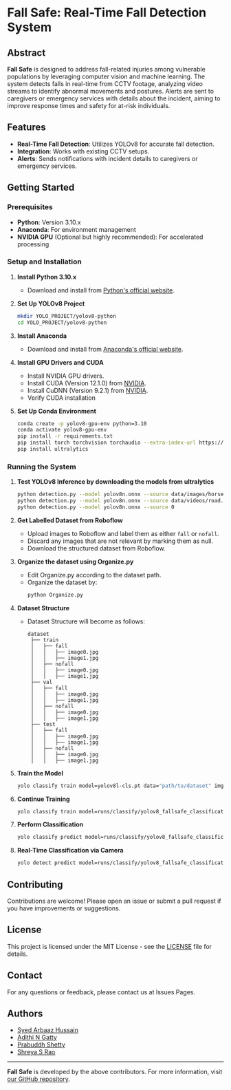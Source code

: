 # Fall Safe: Real-Time Fall Detection System

## Abstract

**Fall Safe** is designed to address fall-related injuries among vulnerable populations by leveraging computer vision and machine learning. The system detects falls in real-time from CCTV footage, analyzing video streams to identify abnormal movements and postures. Alerts are sent to caregivers or emergency services with details about the incident, aiming to improve response times and safety for at-risk individuals.

## Features

- **Real-Time Fall Detection**: Utilizes YOLOv8 for accurate fall detection.
- **Integration**: Works with existing CCTV setups.
- **Alerts**: Sends notifications with incident details to caregivers or emergency services.

## Getting Started

### Prerequisites

- **Python**: Version 3.10.x
- **Anaconda**: For environment management
- **NVIDIA GPU** (Optional but highly recommended): For accelerated processing

### Setup and Installation

1. **Install Python 3.10.x**
   - Download and install from [Python's official website](https://www.python.org/).

2. **Set Up YOLOv8 Project**
   ```bash
   mkdir YOLO_PROJECT/yolov8-python
   cd YOLO_PROJECT/yolov8-python
   ```

3. **Install Anaconda**
   - Download and install from [Anaconda's official website](https://www.anaconda.com/).

4. **Install GPU Drivers and CUDA**
   - Install NVIDIA GPU drivers.
   - Install CUDA (Version 12.1.0) from [NVIDIA](https://developer.nvidia.com/cuda-toolkit).
   - Install CuDNN (Version 9.2.1) from [NVIDIA](https://developer.nvidia.com/cudnn).
   - Verify CUDA installation

5. **Set Up Conda Environment**
   ```bash
   conda create -p yolov8-gpu-env python=3.10
   conda activate yolov8-gpu-env
   pip install -r requirements.txt
   pip install torch torchvision torchaudio --extra-index-url https://download.pytorch.org/whl/cu117 --timeout=1000
   pip install ultralytics
   ```

### Running the System

1. **Test YOLOv8 Inference by downloading the models from ultralytics**
   ```bash
   python detection.py --model yolov8n.onnx --source data/images/horses.jpg
   python detection.py --model yolov8n.onnx --source data/videos/road.mp4
   python detection.py --model yolov8n.onnx --source 0
   ```

2. **Get Labelled Dataset from Roboflow**
   - Upload images to Roboflow and label them as either `fall` or `nofall`.
   - Discard any images that are not relevant by marking them as null.
   - Download the structured dataset from Roboflow.

3. **Organize the dataset using Organize.py**
   - Edit Organize.py according to the dataset path.
   - Organize the dataset by:
     ```bash
     python Organize.py
     ```

4. **Dataset Structure**
   - Dataset Structure will become as follows:
     ```
     dataset
      ├── train
      │   ├── fall
      │   │   ├── image0.jpg
      │   │   ├── image1.jpg
      │   ├── nofall
      │   │   ├── image0.jpg
      │   │   ├── image1.jpg
      ├── val
      │   ├── fall
      │   │   ├── image0.jpg
      │   │   ├── image1.jpg
      │   ├── nofall
      │   │   ├── image0.jpg
      │   │   ├── image1.jpg
      ├── test
      │   ├── fall
      │   │   ├── image0.jpg
      │   │   ├── image1.jpg
      │   ├── nofall
      │   │   ├── image0.jpg
      │   │   ├── image1.jpg
     ```

5. **Train the Model**
   ```bash
   yolo classify train model=yolov8l-cls.pt data="path/to/dataset" imgsz=224 device=0 workers=2 batch=16 epochs=100 patience=50 name=yolov8_fallsafe_classification
   ```

6. **Continue Training**
   ```bash
   yolo classify train model=runs/classify/yolov8_fallsafe_classification/weights/last.pt resume=True
   ```

7. **Perform Classification**
   ```bash
   yolo classify predict model=runs/classify/yolov8_fallsafe_classification/weights/best.pt source="inference/classify/image.jpg" save=True
   ```

8. **Real-Time Classification via Camera**
   ```bash
   yolo detect predict model=runs/classify/yolov8_fallsafe_classification/weights/best.pt source="0" save=True conf=0.5 show=True save_txt=True line_thickness=1
   ```

## Contributing

Contributions are welcome! Please open an issue or submit a pull request if you have improvements or suggestions.

## License

This project is licensed under the MIT License - see the [LICENSE](LICENSE) file for details.

## Contact

For any questions or feedback, please contact us at Issues Pages.

## Authors

- [Syed Arbaaz Hussain](https://github.com/SyedArbaazHussain)
- [Adithi N Gatty](https://github.com/AdithiNgatty)
- [Prabuddh Shetty](https://github.com/Prabuddhshetty901)
- [Shreya S Rao](https://github.com/shreyarao515)

---

**Fall Safe** is developed by the above contributors. For more information, visit [our GitHub repository](https://github.com/SyedArbaazHussain/MAJOR_PROJECT).